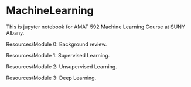 # MachineLearning
This is jupyter notebook for AMAT 592 Machine Learning Course at SUNY Albany.

Resources/Module 0: Background review.

Resources/Module 1: Supervised Learning.

Resources/Module 2: Unsupervised Learning.

Resources/Module 3: Deep Learning.
